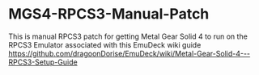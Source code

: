 # MGS4-RPCS3-Manual-Patch


This is manual RPCS3 patch for getting Metal Gear Solid 4 to run on the RPCS3 Emulator associated with this EmuDeck wiki guide 
https://github.com/dragoonDorise/EmuDeck/wiki/Metal-Gear-Solid-4---RPCS3-Setup-Guide
